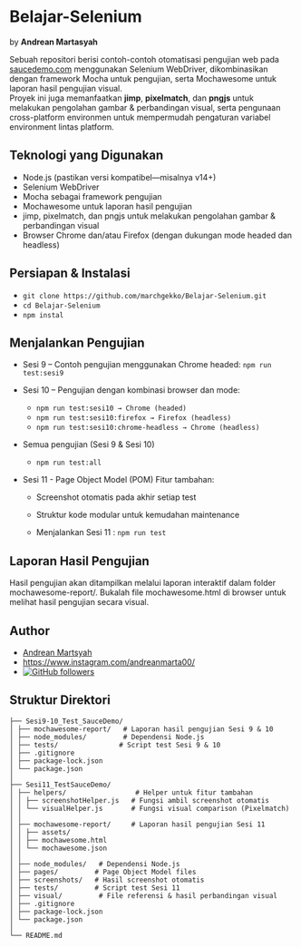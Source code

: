 # Belajar-Selenium
by **Andrean Martasyah**

Sebuah repositori berisi contoh-contoh otomatisasi pengujian web pada [saucedemo.com](https://www.saucedemo.com/) menggunakan Selenium WebDriver, 
dikombinasikan dengan framework Mocha untuk pengujian, serta Mochawesome untuk laporan hasil pengujian visual.  
Proyek ini juga memanfaatkan **jimp**, **pixelmatch**, dan **pngjs** untuk melakukan pengolahan gambar & perbandingan visual, 
serta pengunaan cross-platform environmen untuk mempermudah pengaturan variabel environment lintas platform.

## Teknologi yang Digunakan
- Node.js (pastikan versi kompatibel—misalnya v14+)
- Selenium WebDriver
- Mocha sebagai framework pengujian
- Mochawesome untuk laporan hasil pengujian
- jimp, pixelmatch, dan pngjs untuk melakukan pengolahan gambar & perbandingan visual
- Browser Chrome dan/atau Firefox (dengan dukungan mode headed dan headless)

## Persiapan & Instalasi
- `git clone https://github.com/marchgekko/Belajar-Selenium.git`
- `cd Belajar-Selenium`
- `npm instal`

## Menjalankan Pengujian
- Sesi 9 – Contoh pengujian menggunakan Chrome headed:
  `npm run test:sesi9`
- Sesi 10 – Pengujian dengan kombinasi browser dan mode:
  - `npm run test:sesi10 → Chrome (headed)`
  - `npm run test:sesi10:firefox → Firefox (headless)`
  - `npm run test:sesi10:chrome-headless → Chrome (headless)`
  
- Semua pengujian (Sesi 9 & Sesi 10)
  - `npm run test:all`
  
- Sesi 11 - Page Object Model (POM) 
  Fitur tambahan:
    - Screenshot otomatis pada akhir setiap test
    - Struktur kode modular untuk kemudahan maintenance
  
  - Menjalankan Sesi 11 : `npm run test`
  
## Laporan Hasil Pengujian
Hasil pengujian akan ditampilkan melalui laporan interaktif dalam folder mochawesome-report/. Bukalah file mochawesome.html di browser untuk melihat hasil pengujian secara visual.

## Author
- [Andrean Martsyah](https://github.com/marchgekko)
- https://www.instagram.com/andreanmarta00/
- [![GitHub followers](https://img.shields.io/github/followers/marchgekko?style=social)](https://github.com/marchgekko)

## Struktur Direktori
```Belajar-Selenium/
├── Sesi9-10_Test_SauceDemo/
│ ├── mochawesome-report/   # Laporan hasil pengujian Sesi 9 & 10
│ ├── node_modules/         # Dependensi Node.js
│ ├── tests/               # Script test Sesi 9 & 10
│ ├── .gitignore
│ ├── package-lock.json
│ └── package.json
│
├── Sesi11_TestSauceDemo/
│ ├── helpers/                 # Helper untuk fitur tambahan
│ │ ├── screenshotHelper.js   # Fungsi ambil screenshot otomatis
│ │ └── visualHelper.js       # Fungsi visual comparison (Pixelmatch)
│ │
│ ├── mochawesome-report/     # Laporan hasil pengujian Sesi 11
│ │ ├── assets/
│ │ ├── mochawesome.html
│ │ └── mochawesome.json
│ │
│ ├── node_modules/   # Dependensi Node.js
│ ├── pages/         # Page Object Model files
│ ├── screenshots/   # Hasil screenshot otomatis
│ ├── tests/         # Script test Sesi 11
│ ├── visual/         # File referensi & hasil perbandingan visual
│ ├── .gitignore
│ ├── package-lock.json
│ └── package.json
│
└── README.md 

